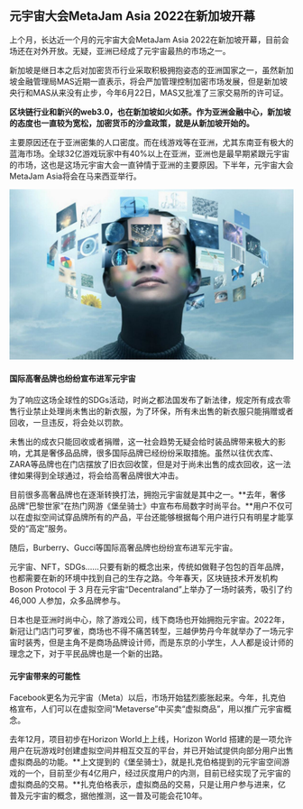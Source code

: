 ## 元宇宙大会MetaJam Asia 2022在新加坡开幕 

上个月，长达近一个月的元宇宙大会MetaJam Asia 2022在新加坡开幕，目前会场还在对外开放。无疑，亚洲已经成了元宇宙最热的市场之一。


新加坡是继日本之后对加密货币行业采取积极拥抱姿态的亚洲国家之一，虽然新加坡金融管理局MAS近期一直表示，将会严加管理控制加密市场发展，但是新加坡央行和MAS从来没有止步，今年6月22日，MAS又批准了三家交易所的许可证。

**区块链行业和新兴的web3.0，也在新加坡如火如荼。作为亚洲金融中心，新加坡的态度也一直较为宽松，加密货币的沙盒政策，就是从新加坡开始的。**

主要原因还在于亚洲密集的人口密度。而在线游戏等在亚洲，尤其东南亚有极大的蓝海市场。全球32亿游戏玩家中有40%以上在亚洲，亚洲也是最早期紧跟元宇宙的市场，这也是这场元宇宙大会一直钟情于亚洲的主要原因。下半年，元宇宙大会MetaJam Asia将会在马来西亚举行。

![配图一](fed2ad8cd4d5aaa9b56d1a9ff816ebaa.jpeg)

#### 国际高奢品牌也纷纷宣布进军元宇宙

为了响应这场全球性的SDGs活动，时尚之都法国发布了新法律，规定所有成衣零售行业禁止处理尚未售出的新衣服，为了环保，所有未出售的新衣服只能捐赠或者回收，一旦违反，将会处以罚款。

未售出的成衣只能回收或者捐赠，这一社会趋势无疑会给时装品牌带来极大的影响，尤其是奢侈品品牌，很多国际品牌已经纷纷采取措施。虽然以往优衣库、ZARA等品牌也在门店摆放了旧衣回收筐，但是对于尚未出售的成衣回收，这一法律如果得到全球通过，将会给高奢品牌很大冲击。

目前很多高奢品牌也在逐渐转换打法，拥抱元宇宙就是其中之一。**去年，奢侈品牌“巴黎世家”在热门网游《堡垒骑士》中宣布布局数字时尚平台。**用户不仅可以在虚拟空间试穿品牌所有的产品，平台还能够根据每个用户进行只有明星才能享受的“高定”服务。

随后，Burberry、Gucci等国际高奢品牌也纷纷宣布进军元宇宙。

元宇宙、NFT，SDGs……只要有新的概念出来，传统如做鞋子包包的百年品牌，也都需要在新的环境中找到自己的生存之路。今年春天，区块链技术开发机构 Boson Protocol 于 3 月在元宇宙“Decentraland”上举办了一场时装秀，吸引了约 46,000 人参加，众多品牌参与。

日本也是亚洲时尚中心，除了游戏公司，线下商场也开始拥抱元宇宙。2022年，新冠让门店门可罗雀，商场也不得不痛苦转型，三越伊势丹今年就举办了一场元宇宙时装秀，但是主角不是商场品牌设计师，而是东京的小学生，人人都是设计师的理念之下，对于平民品牌也是一个新的出路。

#### 元宇宙带来的可能性

Facebook更名为元宇宙（Meta）以后，市场开始猛烈膨胀起来。今年，扎克伯格宣布，人们可以在虚拟空间“Metaverse”中买卖“虚拟商品”，用以推广元宇宙概念。

去年12月，项目初步在Horizon World上上线，Horizon World 搭建的是一项允许用户在玩游戏时创建虚拟空间并相互交互的平台，并已开始试提供向部分用户出售虚拟商品的功能。**上文提到的《堡垒骑士》，就是扎克伯格提到的元宇宙空间游戏的一个，目前至少有4亿用户，经过灰度用户的内测，目前已经实现了元宇宙的虚拟商品的交易。**扎克伯格表示，虚拟商品的交易，只是让用户参与进来，亿普及元宇宙的概念，据他推测，这一普及可能会花10年。

